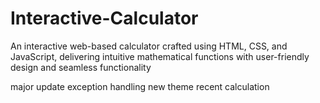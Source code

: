 # Interactive-Calculator
An interactive web-based calculator crafted using HTML, CSS, and JavaScript, delivering intuitive mathematical functions with user-friendly design and seamless functionality

major update 
exception handling 
new theme 
recent calculation
